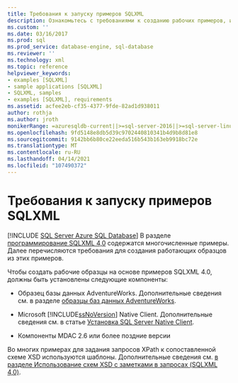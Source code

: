 ```yaml
---
title: Требования к запуску примеров SQLXML
description: Ознакомьтесь с требованиями к созданию рабочих примеров, используя примеры в разделе Основные понятия программирования SQLXML 4,0.
ms.custom: ''
ms.date: 03/16/2017
ms.prod: sql
ms.prod_service: database-engine, sql-database
ms.reviewer: ''
ms.technology: xml
ms.topic: reference
helpviewer_keywords:
- examples [SQLXML]
- sample applications [SQLXML]
- SQLXML, samples
- examples [SQLXML], requirements
ms.assetid: acfee2eb-cf35-4377-9fde-82ad1d938011
author: rothja
ms.author: jroth
monikerRange: =azuresqldb-current||>=sql-server-2016||>=sql-server-linux-2017||=azuresqldb-mi-current
ms.openlocfilehash: 9fd5148e8db5d39c9702440810341b4d9b8d81e8
ms.sourcegitcommit: 9142bb6b80ce22eeda516b543b163eb9918bc72e
ms.translationtype: MT
ms.contentlocale: ru-RU
ms.lasthandoff: 04/14/2021
ms.locfileid: "107490372"
---
```

# <a name="requirements-for-running-sqlxml-examples"></a>Требования к запуску примеров SQLXML
[!INCLUDE [SQL Server Azure SQL Database](../../includes/applies-to-version/sql-asdb.md)]
  В разделе [программирование SQLXML 4,0](../../relational-databases/sqlxml/sqlxml-4-0-programming-concepts.md) содержатся многочисленные примеры. Далее перечисляются требования для создания работающих образцов из этих примеров.  
  
 Чтобы создать рабочие образцы на основе примеров SQLXML 4.0, должны быть установлены следующие компоненты:  
  
-   Образец базы данных AdventureWorks. Дополнительные сведения см. в разделе [образцы баз данных AdventureWorks](https://msftdbprodsamples.codeplex.com/).  
  
-   Microsoft [!INCLUDE[ssNoVersion](../../includes/ssnoversion-md.md)] Native Client. Дополнительные сведения см. в статье [Установка SQL Server Native Client](../../relational-databases/native-client/applications/installing-sql-server-native-client.md).  
  
-   Компоненты MDAC 2.6 или более поздние версии  
  
 Во многих примерах для задания запросов XPath к сопоставленной схеме XSD используются шаблоны. Дополнительные сведения см. [в разделе Использование схем XSD с заметками в запросах &#40;SQLXML 4,0&#41;](../../relational-databases/sqlxml/annotated-xsd-schemas/using-annotated-xsd-schemas-in-queries-sqlxml-4-0.md).  
  
  
